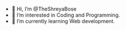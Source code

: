 - 👋 Hi, I’m @TheShreyaBose
- 👀 I’m interested in Coding and Programming.
- 🌱 I’m currently learning Web development.

<!---
TheShreyaBose/TheShreyaBose is a ✨ special ✨ repository because its `README.md` (this file) appears on your GitHub profile.
You can click the Preview link to take a look at your changes.
--->
